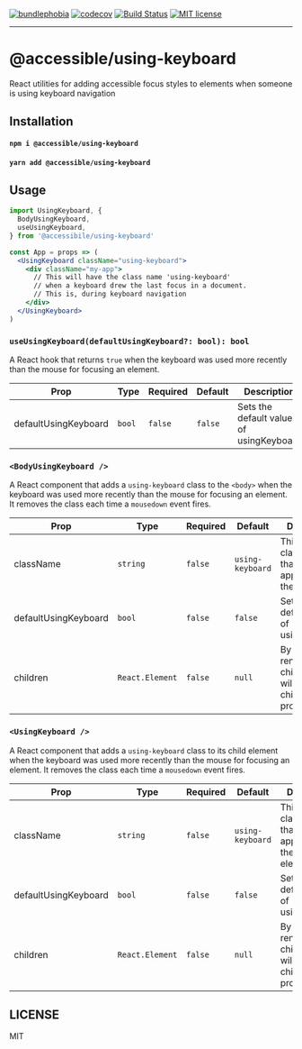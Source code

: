 [![bundlephobia](https://img.shields.io/bundlephobia/minzip/@accessible/using-keyboard?style=plastic)](https://bundlephobia.com/result?p=@accessible/using-keyboard)
[![codecov](https://codecov.io/gh/jaredLunde/accessible-using-keyboard/branch/master/graph/badge.svg)](https://codecov.io/gh/jaredLunde/accessible-using-keyboard)
[![Build Status](https://travis-ci.org/jaredLunde/accessible-using-keyboard.svg?branch=master)](https://travis-ci.org/jaredLunde/accessible-using-keyboard)
[![MIT license](https://img.shields.io/badge/License-MIT-blue.svg)](https://jaredlunde.mit-license.org/)

---

# @accessible/using-keyboard

React utilities for adding accessible focus styles to elements when someone is using keyboard navigation

## Installation

#### `npm i @accessible/using-keyboard`

#### `yarn add @accessible/using-keyboard`

## Usage

```jsx harmony
import UsingKeyboard, {
  BodyUsingKeyboard,
  useUsingKeyboard,
} from '@accessibile/using-keyboard'

const App = props => (
  <UsingKeyboard className="using-keyboard">
    <div className="my-app">
      // This will have the class name 'using-keyboard' 
      // when a keyboard drew the last focus in a document.
      // This is, during keyboard navigation
    </div>
  </UsingKeyboard>
)
```

### `useUsingKeyboard(defaultUsingKeyboard?: bool): bool`

A React hook that returns `true` when the keyboard was used more recently than the mouse for
focusing an element.

| Prop                 | Type   | Required | Default | Description                             |
| -------------------- | ------ | -------- | ------- | --------------------------------------- |
| defaultUsingKeyboard | `bool` | `false`  | `false` | Sets the default value of usingKeyboard |

### `<BodyUsingKeyboard />`

A React component that adds a `using-keyboard` class to the `<body>` when the keyboard was used more recently
than the mouse for focusing an element. It removes the class each time a `mousedown` event fires.

| Prop                 | Type            | Required | Default          | Description                                                                            |
| -------------------- | --------------- | -------- | ---------------- | -------------------------------------------------------------------------------------- |
| className            | `string`        | `false`  | `using-keyboard` | This is the class name that gets appended to the body                                  |
| defaultUsingKeyboard | `bool`          | `false`  | `false`          | Sets the default value of usingKeyboard                                                |
| children             | `React.Element` | `false`  | `null`           | By default this renders no children, but it will render any children you provide here. |

### `<UsingKeyboard />`

A React component that adds a `using-keyboard` class to its child element when the keyboard was used more recently
than the mouse for focusing an element. It removes the class each time a `mousedown` event fires.

| Prop                 | Type            | Required | Default          | Description                                                                            |
| -------------------- | --------------- | -------- | ---------------- | -------------------------------------------------------------------------------------- |
| className            | `string`        | `false`  | `using-keyboard` | This is the class name that gets appended to the child element                         |
| defaultUsingKeyboard | `bool`          | `false`  | `false`          | Sets the default value of usingKeyboard                                                |
| children             | `React.Element` | `false`  | `null`           | By default this renders no children, but it will render any children you provide here. |

## LICENSE

MIT
